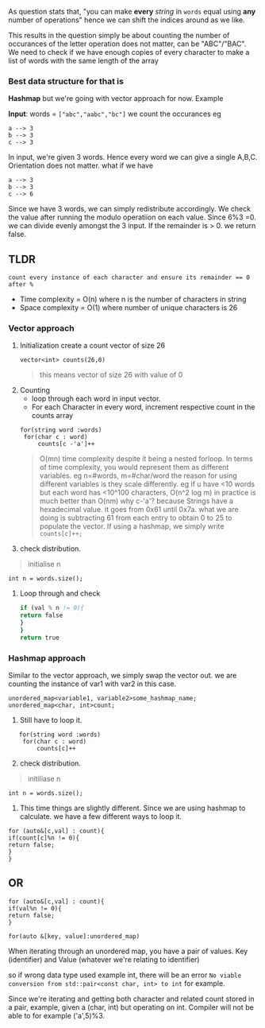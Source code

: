 As question stats that, "you can make **every** *string* in `words` equal using **any** number of operations"
hence we can shift the indices around as we like.

This results in the question simply be about counting the number of occurances of the letter
operation does not matter, can be "ABC"/"BAC".
We need to check if we have enough copies of every character 
to make a list of words with the same length of the array

### Best data structure for that is 
**Hashmap** but we're going with vector approach for now.
Example

**Input**: words = `["abc","aabc","bc"]`
we count the occurances
eg
```
a --> 3
b --> 3
c --> 3
```
In input, we're given 3 words. Hence every word we can give a single A,B,C. Orientation does not matter.
what if we have 

```
a --> 3
b --> 3
c --> 6
```
Since we have 3 words, we can simply redistribute accordingly. We check the value after running the modulo operatiion on each value. Since 6%3 =0. we can divide evenly amongst the 3 input. If the remainder is > 0. we return false.

## TLDR
`count every instance of each character and ensure its remainder == 0 after %`
* Time complexity = O(n) where n is the number of characters in string
* Space complexity = O(1) where number of unique characters is 26
### Vector approach
1. Initialization
 	create a count vector of size 26
	```
	vector<int> counts(26,0)
	```
	>this means vector of size 26 with value of 0
3. Counting
   * loop through each word in input vector.
   * For each Character in every word, increment respective count in the counts array
   ```
   for(string word :words)
   	for(char c : word)
		counts[c -'a']++
   ```
   > O(mn) time complexity despite it being a nested forloop. In terms of time complexity, you would represent them as different variables. eg n=#words, m=#char/word
   > the reason for using different variables is they scale differently. eg if u have <10 words but each word has <10^100 characters, O(n^2 log m) in practice is much better than O(nm)
   >why c-'a'? because Strings have a hexadecimal value. it goes from 0x61 until 0x7a. what we are doing is subtracting 61 from each entry to obtain 0 to 25 to populate the vector.
   > If using a hashmap, we simply write `counts[c]++;`
1. check distribution. 
  > initialise n  
   ```
   int n = words.size();
   ```
1. Loop through and check
	```for (int val : counts){
	if (val % n != 0){
	return false
	}
	}
	return true
	```

### Hashmap approach

Similar to the vector approach, we simply swap the vector out.
we are counting the instance of var1 with var2 in this case.
```
unordered_map<variable1, variable2>some_hashmap_name;
unordered_map<char, int>count;

```
1. Still have to loop it.
```
   for(string word :words)
   	for(char c : word)
		counts[c]++
   ```
2. check distribution.
 > initiliase n
 
 ```
 int n = words.size();
 ```
 
 1. This time things are slightly different.
 Since we are using hashmap to calculate. 
 we have a few different ways to loop it.
 
 ~~~
 for (auto&[c,val] : count){
 if(count[c]%n != 0){
 return false;
 }
 }
 ~~~
 ## OR
 
 ~~~
 for (auto&[c,val] : count){
 if(val%n != 0){
 return false;
 }
 ~~~

`for(auto &[key, value]:unordered_map)`
 
 When iterating through an unordered map, you have a pair of values.
 Key (identifier) and Value (whatever we're relating to identifier)
 
 so if wrong data type used example int, there will be an error `No viable conversion from std::pair<const char, int> to int` for example.
 
 Since we're iterating and getting both character and related count stored in a pair,
 example, given a (char, int) but operating on int. Compiler will not be able to for example ('a',5)%3.

